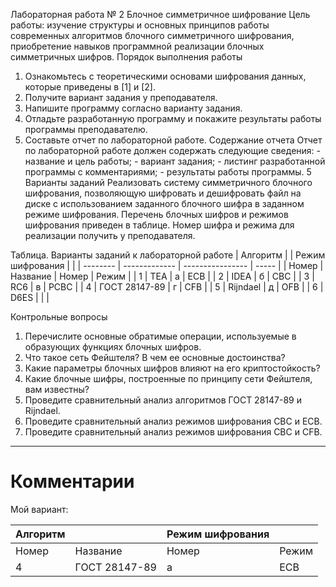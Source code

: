 Лабораторная работа № 2 
Блочное симметричное шифрование 
Цель работы: изучение структуры и основных принципов работы 
современных алгоритмов блочного симметричного шифрования, 
приобретение навыков программной реализации блочных симметричных 
шифров. 
Порядок выполнения работы 
1. Ознакомьтесь с теоретическими основами шифрования данных, 
которые приведены в [1] и [2].  
2.  Получите вариант задания у преподавателя. 
3. Напишите программу согласно варианту задания. 
4. Отладьте разработанную программу и покажите результаты 
работы программы преподавателю. 
5. Составьте отчет по лабораторной работе. 
Содержание отчета 
Отчет по лабораторной работе должен содержать следующие 
сведения: - название и цель работы; - вариант задания; - листинг разработанной программы с комментариями; - результаты работы программы. 
5 
Варианты  заданий 
Реализовать систему симметричного блочного шифрования, 
позволяющую шифровать и дешифровать файл на диске с использованием 
заданного блочного шифра в заданном режиме шифрования. Перечень 
блочных шифров и режимов шифрования приведен в таблице. Номер 
шифра и режима для реализации получить у преподавателя. 

Таблица. Варианты заданий к лабораторной работе 
| Алгоритм |               | Режим шифрования |       |
| -------- | ------------- | ---------------- | ----- |
| Номер    | Название      | Номер            | Режим |
| 1        | TEA           | а                | ECB   |
| 2        | IDEA          | б                | CBC   |
| 3        | RC6           | в                | PCBC  |
| 4        | ГОСТ 28147-89 | г                | CFB   |
| 5        | Rijndael      | д                | OFB   |
| 6        | D6ES          |                  |       |

Контрольные вопросы 
1. Перечислите основные обратимые операции, используемые в образующих функциях
   блочных шифров. 
2. Что такое сеть Фейштеля? В чем ее основные достоинства? 
3. Какие параметры блочных шифров влияют на его криптостойкость? 
4. Какие блочные шифры, построенные по принципу сети Фейштеля, вам известны? 
5. Проведите сравнительный анализ алгоритмов ГОСТ 28147-89 и Rijndael. 
6. Проведите сравнительный анализ режимов шифрования CBC и ECB. 
7. Проведите сравнительный анализ режимов шифрования CBC и CFB.

- - -

# Комментарии

Мой вариант: 

| Алгоритм |               | Режим шифрования |       |
| -------- | ------------- | ---------------- | ----- |
| Номер    | Название      | Номер            | Режим |
| 4        | ГОСТ 28147-89 | а                | ECB   |

